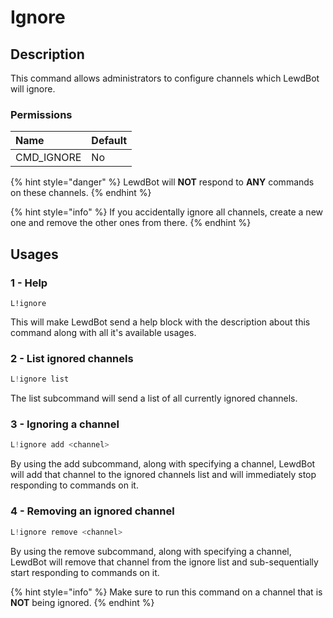 # Ignore

## Description

This command allows administrators to configure channels which LewdBot will ignore.

### Permissions

| Name | Default |
| :--- | :--- |
| CMD\_IGNORE | No |

{% hint style="danger" %}
LewdBot will **NOT** respond to **ANY** commands on these channels.
{% endhint %}

{% hint style="info" %}
If you accidentally ignore all channels, create a new one and remove the other ones from there.
{% endhint %}

## Usages

### 1 - Help

```text
L!ignore
```

This will make LewdBot send a help block with the description about this command along with all it's available usages.

### 2 - List ignored channels

```java
L!ignore list
```

The list subcommand will send a list of all currently ignored channels.

### 3 - Ignoring a channel

```java
L!ignore add <channel>
```

By using the add subcommand, along with specifying a channel, LewdBot will add that channel to the ignored channels list and will immediately stop responding to commands on it.

### 4 - Removing an ignored channel

```java
L!ignore remove <channel>
```

By using the remove subcommand, along with specifying a channel, LewdBot will remove that channel from the ignore list and sub-sequentially start responding to commands on it.

{% hint style="info" %}
Make sure to run this command on a channel that is **NOT** being ignored.
{% endhint %}

